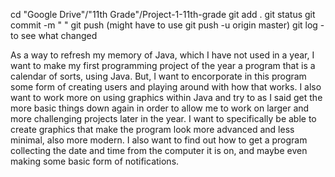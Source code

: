 cd "Google Drive"/"11th Grade"/Project-1-11th-grade
git add .
git status
git commit -m "    "
git push (might have to use git push -u origin master)
git log - to see what changed

As a way to refresh my memory of Java, which I have not used in a year, I want to make my first programming project of the year a program that is a calendar of sorts, using Java. But, I want to encorporate in this program some form of creating users and playing around with how that works. I also want to work more on using graphics within Java and try to as I said get the more basic things down again in order to allow me to work on larger and more challenging projects later in the year. I want to specifically be able to create graphics that make the program look more advanced and less minimal, also more modern. I also want to find out how to get a program collecting the date and time from the computer it is on, and maybe even making some basic form of notifications.
